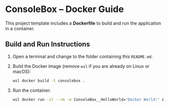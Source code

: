 # ConsoleBox – Docker Guide

This project template includes a **Dockerfile** to build and run the application in a container.

## Build and Run Instructions

1. Open a terminal and change to the folder containing this `README.md`.  
2. Build the Docker image (remove `wsl` if you are already on Linux or macOS):

   ```sh
   wsl docker build -t consolebox .
   ```

3. Run the container:

   ```sh
   wsl docker run -it --rm -e ConsoleBox__HelloWorld="Docker World!" consolebox
   ```
